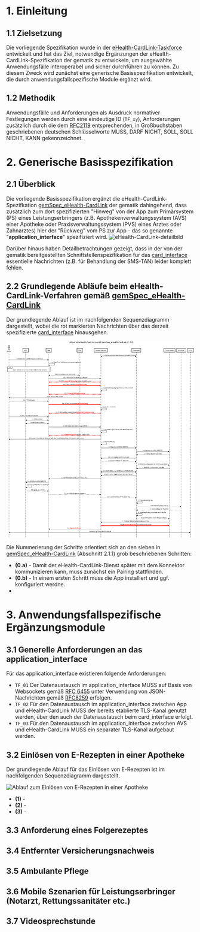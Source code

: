 # 1. Einleitung
## 1.1 Zielsetzung
Die vorliegende Spezifikation wurde in der [eHealth-CardLink-Taskforce](https://github.com/eHealthCardLink) entwickelt und 
hat das Ziel, notwendige Ergänzungen der eHealth-CardLink-Spezifikation der gematik zu entwickeln, um ausgewählte Anwendungsfälle interoperabel und sicher durchführen zu können.
Zu diesem Zweck wird zunächst eine generische Basisspezifikation entwickelt, die durch anwendungsfallspezifische Module ergänzt wird.
## 1.2 Methodik
Anwendungsfälle und Anforderungen als Ausdruck normativer Festlegungen werden
durch eine eindeutige ID (`TF_xy`), Anforderungen zusätzlich durch die dem [RFC2119](https://datatracker.ietf.org/doc/html/rfc2119) entsprechenden, in
Großbuchstaben geschriebenen deutschen Schlüsselworte MUSS, DARF NICHT, SOLL,
SOLL NICHT, KANN gekennzeichnet.
# 2. Generische Basisspezifikation
## 2.1 Überblick
Die vorliegende Basisspezifikation ergänzt die eHealth-CardLink-Spezifkation [gemSpec_eHealth-CardLink](https://gemspec.gematik.de/downloads/gemSpec/gemSpec_eHealth-CardLink/gemSpec_eHealth-CardLink_V1.0.0.pdf) der gematik dahingehend, dass zusätzlich zum dort spezifizierten "Hinweg" von der App zum Primärsystem (PS) eines Leistungserbringers (z.B. Apothekenverwaltungssystem (AVS) einer Apotheke oder Praxisverwaltungssystem (PVS) eines Arztes oder Zahnarztes) hier der "Rückweg" vom PS zur App - das so genannte "**application_interface**" spezifiziert wird. 
![eHealth-CardLink-detailbild](https://github.com/eHealthCardLink/Spezifikation/assets/166988235/fb2bb66b-5605-4cc9-b9b8-d2f1e6127d00)

Darüber hinaus haben Detailbetrachtungen gezeigt, dass in der von der gematik bereitgestellten Schnittstellenspezifikation für das [card_interface](https://github.com/gematik/api-ehcl/blob/main/ehcl/asyncapi.yaml) essentielle Nachrichten (z.B. für Behandlung der SMS-TAN) leider komplett fehlen.

## 2.2 Grundlegende Abläufe beim eHealth-CardLink-Verfahren gemäß [gemSpec_eHealth-CardLink](https://gemspec.gematik.de/downloads/gemSpec/gemSpec_eHealth-CardLink/gemSpec_eHealth-CardLink_V1.0.0.pdf)

Der grundlegende Ablauf ist im nachfolgenden Sequenzdiagramm dargestellt, wobei die rot markierten Nachrichten über das derzeit spezifizierte 
[card_interface](https://github.com/gematik/api-ehcl/blob/main/ehcl/asyncapi.yaml) hinausgehen.

![Grundlegender eHealth-CardLink-Ablauf](https://github.com/eHealthCardLink/Spezifikation/blob/main/eHealth-CardLink-Ablauf.svg)

Die Nummerierung der Schritte orientiert sich an den sieben in [gemSpec_eHealth-CardLink](https://gemspec.gematik.de/downloads/gemSpec/gemSpec_eHealth-CardLink/gemSpec_eHealth-CardLink_V1.0.0.pdf) (Abschnitt 2.1.1) grob beschriebenen Schritten:

* **(0.a)** - Damit der eHealth-CardLink-Dienst später mit dem Konnektor kommunizieren kann, muss zunächst ein Pairing stattfinden.
* **(0.b)** - In einem ersten Schritt muss die App installiert und ggf. konfiguriert werdne.
* 
 
# 3. Anwendungsfallspezifische Ergänzungsmodule

## 3.1 Generelle Anforderungen an das application_interface
Für das application_interface existieren folgende Anforderungen:
* `TF_01` Der Datenaustausch im application_interface MUSS auf Basis von Websockets gemäß [RFC 6455](https://datatracker.ietf.org/doc/html/rfc6455) unter Verwendung von JSON-Nachrichten gemäß [RFC8259](https://datatracker.ietf.org/doc/html/rfc8259) erfolgen.
* `TF_02` Für den Datenaustausch im application_interface zwischen App und eHealth-CardLink MUSS der bereits etablierte TLS-Kanal genutzt werden, über den auch der Datenaustausch beim card_interface erfolgt.
* `TF_03` Für den Datenaustausch im application_interface zwischen AVS und eHealth-CardLink MUSS ein separater TLS-Kanal aufgebaut werden. 

## 3.2 Einlösen von E-Rezepten in einer Apotheke
Der grundlegende Ablauf für das Einlösen von E-Rezepten ist im nachfolgenden Sequenzdiagramm dargestellt. 

![Ablauf zum Einlösen von E-Rezepten in einer Apotheke](https://github.com/eHealthCardLink/Spezifikation/blob/main/E-Rezept-Einl%C3%B6sen-Ablauf.svg)

* **(1)** -
* **(2)** -
* **(3)** -


## 3.3 Anforderung eines Folgerezeptes
## 3.4 Entfernter Versicherungsnachweis
## 3.5 Ambulante Pflege
## 3.6 Mobile Szenarien für Leistungserbringer (Notarzt, Rettungssanitäter etc.)
## 3.7 Videosprechstunde





